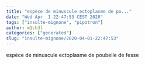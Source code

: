 ```yaml
---
title: "espèce de minuscule ectoplasme de po..."
date: "Wed Apr  1 22:47:53 CEST 2020"
tags: ["insulte-mignone", "pipotron"]
author: m1ch3l
categories: ["generated"]
slug: "insulte-mignone/2020-04-01-22:47:53"
---
```


espèce de minuscule ectoplasme de poubelle de fesse
